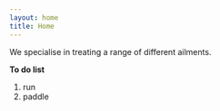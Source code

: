 ```yaml
---
layout: home
title: Home
---
```


We specialise in treating a range of different ailments.

**To do list**

1. run
1. paddle
